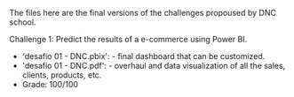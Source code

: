 The files here are the final versions of the challenges propoused by DNC school.

Challenge 1: Predict the results of a e-commerce using Power BI.

- 'desafio 01 - DNC.pbix': - final dashboard that can be customized.
- 'desafio 01 - DNC.pdf': - overhaul and data visualization of all the sales, clients, products, etc.
- Grade: 100/100
